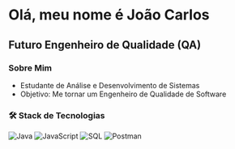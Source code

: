 # Olá, meu nome é João Carlos 

## Futuro Engenheiro de Qualidade (QA)

### Sobre Mim

- Estudante de Análise e Desenvolvimento de Sistemas
- Objetivo: Me tornar um Engenheiro de Qualidade de Software

### 🛠️ Stack de Tecnologias
![Java](https://img.shields.io/badge/Java-%23ED8B00.svg?style=for-the-badge&logo=java&logoColor=white)
![JavaScript](https://img.shields.io/badge/JavaScript-%23323330.svg?style=for-the-badge&logo=javascript&logoColor=%23F7DF1E)
![SQL](https://img.shields.io/badge/SQL-%2300f.svg?style=for-the-badge&logo=sqlite&logoColor=white)
![Postman](https://img.shields.io/badge/Postman-FF6C37?style=for-the-badge&logo=postman&logoColor=white)

